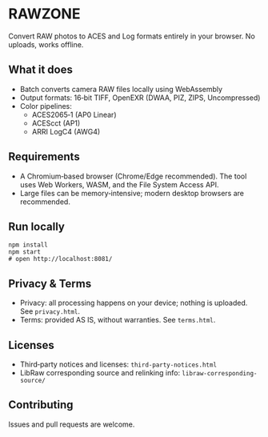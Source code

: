 # RAWZONE

Convert RAW photos to ACES and Log formats entirely in your browser. No uploads, works offline.

## What it does
- Batch converts camera RAW files locally using WebAssembly
- Output formats: 16‑bit TIFF, OpenEXR (DWAA, PIZ, ZIPS, Uncompressed)
- Color pipelines:
  - ACES2065‑1 (AP0 Linear)
  - ACEScct (AP1)
  - ARRI LogC4 (AWG4)

## Requirements
- A Chromium‑based browser (Chrome/Edge recommended). The tool uses Web Workers, WASM, and the File System Access API.
- Large files can be memory‑intensive; modern desktop browsers are recommended.

## Run locally
```
npm install
npm start
# open http://localhost:8081/
```

## Privacy & Terms
- Privacy: all processing happens on your device; nothing is uploaded. See `privacy.html`.
- Terms: provided AS IS, without warranties. See `terms.html`.

## Licenses
- Third‑party notices and licenses: `third-party-notices.html`
- LibRaw corresponding source and relinking info: `libraw-corresponding-source/`

## Contributing
Issues and pull requests are welcome.

